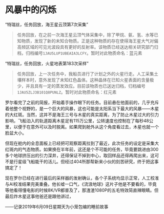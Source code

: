 # 风暴中的闪烁

“特瑞丝，任务回放，海王星云顶第7次采集”

> 任务回放，在之前一次海王星云顶气体采集中，除了甲烷、氨、氢、水等已知物质，发现了新的未知合物质。正是这种物质的存在使得海王星大气对偏高频区域的可见光波段具有更好的反射率。该物质已经送达相关研究部门归档，归档编号`1JAU5LUP1UBEAIA3LCFY`。暂时对此物质命名：蓝元素

“特瑞丝，任务回放，火星地表第183次采样”

> 任务回放，上一次任务中，我船员进行了计划之外的火星行走。人工采集土壤样本时，意外发现了未知红色晶体。这种晶体在已知火星表面的含量极少，并且具有一定的蒸发效应。目前该物质也已送达归档，归档编号`1JAU5ZLJ3B101Q8PUNLZ`。暂时对此物质命名：红元素

罗尔看完了之前的简报，开始着手操作眼下的任务。目前悬在他面前的，几乎充斥着他整个视野的，是一个巨大的风暴，这也可能是太阳系当下最大的风暴——木星的大红斑。当然，这并不是海王三号与木星的真实距离，为了防止木星过大的引力影响，飞船泊入的轨道距离木星足有115万公里，公转速度也控制在了每秒48公里，以便于在意外可以及时脱离。如果爬到舱外从这个角度看过去，木星也就一个脸盆大小。

但现在舱内的全息面板上已经把可观察距离拉到了最近，此次任务的设定是采集大红斑内的气态物质。如果换在半年前，这还是个不可能的任务，毕竟要跳进由300多个地球挤压出的引力深井，还得保证不掉到中心，取回样品还得再爬出来，这可不是行星级飞船能干的活儿。但经过404所那帮新来小伙的刻苦研究，终于把这事搞定了！

现在罗尔已经在进行最后的采样器的发射确认，各个子系统均显示正常，人工校准与AI校准结果完美重叠。他长嘘一口气，《流浪地球》这片子他是不要看的，毕竟等他看得懂电影的时候8K/VR都普及了，那渣渣1080P的五毛特效简直辣眼睛。但最后炸木星这事他爸还是跟他讲过，

——记录2019年6月09日星期天为小笼包编的睡前故事
